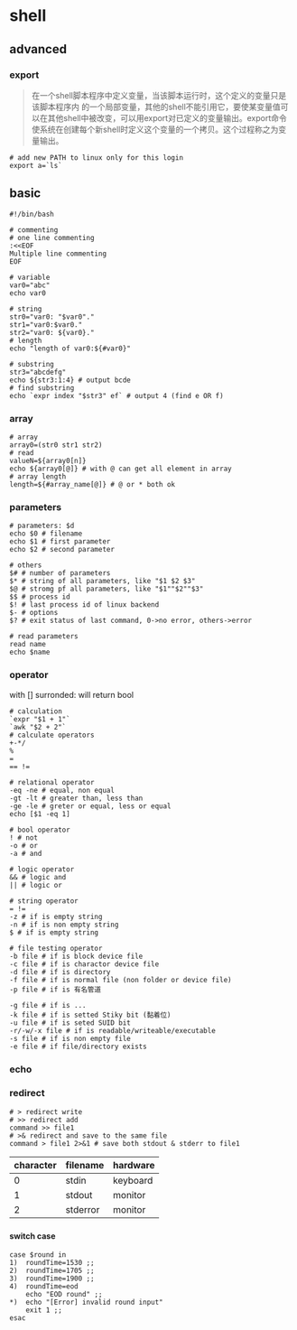 # shell

## advanced

### export

> 在一个shell脚本程序中定义变量，当该脚本运行时，这个定义的变量只是该脚本程序内 的一个局部变量，其他的shell不能引用它，要使某变量值可以在其他shell中被改变，可以用export对已定义的变量输出。export命令使系统在创建每个新shell时定义这个变量的一个拷贝。这个过程称之为变量输出。

```shell
# add new PATH to linux only for this login
export a=`ls`
```

## basic

```shell
#!/bin/bash

# commenting
# one line commenting
:<<EOF
Multiple line commenting
EOF

# variable
var0="abc"
echo var0

# string
str0="var0: "$var0"."
str1="var0:$var0."
str2="var0: ${var0}."
# length
echo "length of var0:${#var0}"

# substring
str3="abcdefg"
echo ${str3:1:4} # output bcde
# find substring
echo `expr index "$str3" ef` # output 4 (find e OR f)
```

### array

```shell
# array
array0=(str0 str1 str2)
# read
valueN=${array0[n]}
echo ${array0[@]} # with @ can get all element in array
# array length
length=${#array_name[@]} # @ or * both ok
```

### parameters

```shell
# parameters: $d
echo $0 # filename
echo $1 # first parameter
echo $2 # second parameter

# others
$# # number of parameters
$* # string of all parameters, like "$1 $2 $3"
$@ # stromg pf all parameters, like "$1""$2""$3"
$$ # process id
$! # last process id of linux backend
$- # options
$? # exit status of last command, 0->no error, others->error

# read parameters
read name
echo $name
```

### operator

with [] surronded: will return bool

```shell
# calculation
`expr "$1 + 1"`
`awk "$2 + 2"`
# calculate operators
+-*/
%
=
== !=

# relational operator
-eq -ne # equal, non equal
-gt -lt # greater than, less than
-ge -le # greter or equal, less or equal
echo [$1 -eq 1]

# bool operator
! # not
-o # or
-a # and

# logic operator
&& # logic and
|| # logic or

# string operator
= !=
-z # if is empty string
-n # if is non empty string
$ # if is empty string

# file testing operator
-b file # if is block device file
-c file # if is charactor device file
-d file # if is directory
-f file # if is normal file (non folder or device file)
-p file # if is 有名管道

-g file # if is ...
-k file # if is setted Stiky bit (黏着位)
-u file # if is seted SUID bit
-r/-w/-x file # if is readable/writeable/executable
-s file # if is non empty file
-e file # if file/directory exists
```

### echo

### redirect

```shell
# > redirect write
# >> redirect add
command >> file1
# >& redirect and save to the same file
command > file1 2>&1 # save both stdout & stderr to file1
```

| character | filename | hardware |
| :-------- | :------- | :------- |
| 0         | stdin    | keyboard |
| 1         | stdout   | monitor  |
| 2         | stderror | monitor  |

###

#### switch case

```shell
case $round in
1)  roundTime=1530 ;;
2)  roundTime=1705 ;;
3)  roundTime=1900 ;;
4)  roundTime=eod
    echo "EOD round" ;;
*)  echo "[Error] invalid round input"
    exit 1 ;;
esac
```
